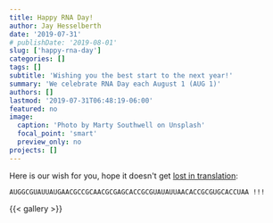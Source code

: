```yaml
---
title: Happy RNA Day!
author: Jay Hesselberth
date: '2019-07-31'
# publishDate: '2019-08-01'
slug: ['happy-rna-day']
categories: []
tags: []
subtitle: 'Wishing you the best start to the next year!'
summary: 'We celebrate RNA Day each August 1 (AUG 1)'
authors: []
lastmod: '2019-07-31T06:48:19-06:00'
featured: no
image:
  caption: 'Photo by Marty Southwell on Unsplash'
  focal_point: 'smart'
  preview_only: no
projects: []
---
```


Here is our wish for you, hope it doesn't get [lost in translation](https://web.expasy.org/translate/):

```
AUGGCGUAUUAUGAACGCCGCAACGCGAGCACCGCGUAUAUUAACACCGCGUGCACCUAA !!!
```

{{< gallery >}}
